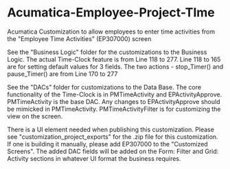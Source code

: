 # Acumatica-Employee-Project-TIme
 Acumatica Customization to allow employees to enter time activities from the "Employee Time Activities" (EP307000) screen 

 See the "Business Logic" folder for the customizations to the Business Logic. 
 The actual Time-Clock feature is from Line 118 to 277. 
 Line 118 to 165 are for setting default values for 3 fields.
 The two actions - stop_Timer() and pause_Timer() are from Line 170 to 277

 
 See the "DACs" folder for customizations to the Data Base. 
 The core functionality of the Time-Clock is in PMTimeActivity and EPActivityApprove.  PMTimeActivity is the base DAC. Any changes to EPActivityApprove should be mimicked in PMTimeActivity.
 PMTimeActivityFilter is for customizing the view on the screen.

 There is a UI element needed when publishing this customization. Please see "customization_project_exports" for the .zip file for this customization. If one is building it manually, please add EP307000 to the "Customized Screens". The added DAC fields will be added on the Form: Filter and Grid: Activity sections in whatever UI format the business requires. 
